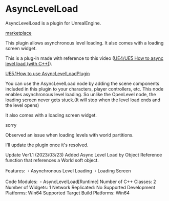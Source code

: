 # AsyncLevelLoad
AsyncLevelLoad is a plugin for UnrealEngine.

[marketplace](https://www.unrealengine.com/marketplace/ja/product/fedd4da327a946a1ae5461da851ffcf1)

This plugin allows asynchronous level loading. It also comes with a loading screen widget.

This is a plug-in made with reference to this video ([UE4/UE5 How to async level load (with C++)](https://youtube.com/watch?v=GwCD2WQ7-4U)).

[UE5.1How to use AsyncLevelLoadPlugin](https://www.youtube.com/watch?v=Mda-TK7-a18)

You can use the AsyncLevelLoad node by adding the scene components included in this plugin to your characters, player controllers, etc.
This node enables asynchronous level loading. So unlike the OpenLevel node, the loading screen never gets stuck.(It will stop when the level load ends and the level opens)

It also comes with a loading screen widget.

sorry

Observed an issue when loading levels with world partitions.

I'll update the plugin once it's resolved.

Update Ver1.1 (2023/03/23)
Added Async Level Load by Object Reference function that references a World soft object.

Features:
・Asynchronous Level Loading
・Loading Screen

Code Modules:
・AsyncLevelLoad[Runtime]
Number of C++ Classes: 2
Number of Widgets: 1
Network Replicated: No
Supported Development Platforms: Win64
Supported Target Build Platforms: Win64
